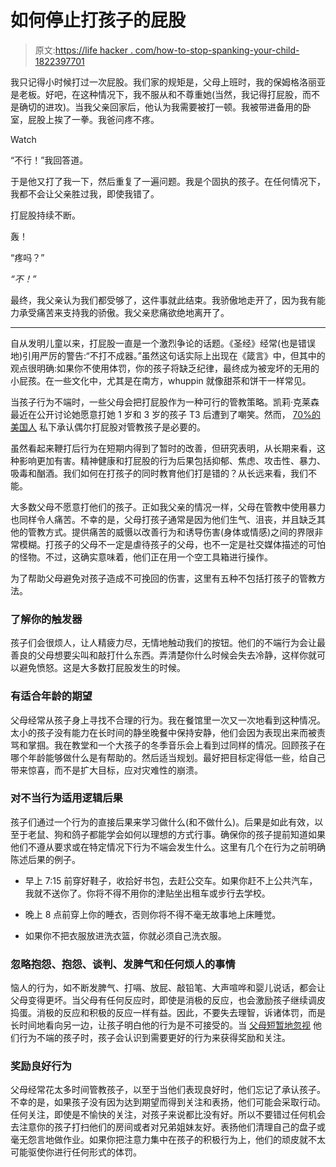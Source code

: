 # 如何停止打孩子的屁股

> 原文:[https://life hacker . com/how-to-stop-spanking-your-child-1822397701](https://lifehacker.com/how-to-stop-spanking-your-child-1822397701)

我只记得小时候打过一次屁股。我们家的规矩是，父母上班时，我的保姆格洛丽亚是老板。好吧，在这种情况下，我不服从和不尊重她(当然，我记得打屁股，而不是确切的进攻)。当我父亲回家后，他认为我需要被打一顿。我被带进备用的卧室，屁股上挨了一拳。我爸问疼不疼。

Watch

“不行！”我回答道。

于是他又打了我一下，然后重复了一遍问题。我是个固执的孩子。在任何情况下，我都不会让父亲胜过我，即使我错了。

打屁股持续不断。

轰！

“疼吗？”

*“不！”*

最终，我父亲认为我们都受够了，这件事就此结束。我骄傲地走开了，因为我有能力承受痛苦来支持我的骄傲。我父亲悲痛欲绝地离开了。

* * *

自从发明儿童以来，打屁股一直是一个激烈争论的话题。《圣经》经常(也是错误地)引用严厉的警告:“不打不成器。”虽然这句话实际上出现在《箴言》中，但其中的观点很明确:如果你不使用体罚，你的孩子将缺乏纪律，最终成为被宠坏的无用的小屁孩。在一些文化中，尤其是在南方，whuppin 就像甜茶和饼干一样常见。

当孩子行为不端时，一些父母会把打屁股作为一种可行的管教策略。凯莉·克莱森最近在公开讨论她愿意打她 1 岁和 3 岁的孩子 T3 后遭到了嘲笑。然而， [70%的美国人](https://www.brookings.edu/research/hitting-kids-american-parenting-and-physical-punishment/) 私下承认偶尔打屁股对管教孩子是必要的。

虽然看起来鞭打后行为在短期内得到了暂时的改善，但研究表明，从长期来看，这种影响更加有害。精神健康和打屁股的行为后果包括抑郁、焦虑、攻击性、暴力、吸毒和酗酒。我们如何在打孩子的同时教育他们打是错的？从长远来看，我们不能。

大多数父母不愿意打他们的孩子。正如我父亲的情况一样，父母在管教中使用暴力也同样令人痛苦。不幸的是，父母打孩子通常是因为他们生气、沮丧，并且缺乏其他的管教方式。提供痛苦的威慑以改善行为和诱导伤害(身体或情感)之间的界限非常模糊。打孩子的父母不一定是虐待孩子的父母，也不一定是社交媒体描述的可怕的怪物。不过，这确实意味着，他们正在用一个空工具箱进行操作。

为了帮助父母避免对孩子造成不可挽回的伤害，这里有五种不包括打孩子的管教方法。

### **了解你的触发器**

孩子们会很烦人，让人精疲力尽，无情地触动我们的按钮。他们的不端行为会让最善良的父母想要尖叫和敲打什么东西。弄清楚你什么时候会失去冷静，这样你就可以避免愤怒。这是大多数打屁股发生的时候。

### **有适合年龄的期望**

父母经常从孩子身上寻找不合理的行为。我在餐馆里一次又一次地看到这种情况。太小的孩子没有能力在长时间的静坐晚餐中保持安静，他们会因为表现出来而被责骂和掌掴。我在教堂和一个大孩子的冬季音乐会上看到过同样的情况。回顾孩子在哪个年龄能够做什么是有帮助的。然后适当规划。最好把目标定得低一些，给自己带来惊喜，而不是扩大目标，应对灾难性的崩溃。

### **对不当行为适用逻辑后果**

孩子们通过一个行为的直接后果来学习做什么(和不做什么)。后果是如此有效，以至于老鼠、狗和鸽子都能学会如何以理想的方式行事。确保你的孩子提前知道如果他们不遵从要求或在特定情况下行为不端会发生什么。这里有几个在行为之前明确陈述后果的例子。

*   早上 7:15 前穿好鞋子，收拾好书包，去赶公交车。如果你赶不上公共汽车，我就不送你了。你将不得不用你的津贴坐出租车或步行去学校。

*   晚上 8 点前穿上你的睡衣，否则你将不得不毫无故事地上床睡觉。

*   如果你不把衣服放进洗衣篮，你就必须自己洗衣服。

### **忽略抱怨、抱怨、谈判、发脾气和任何烦人的事情**

恼人的行为，如不断发脾气、打嗝、放屁、敲铅笔、大声喧哗和婴儿说话，都会让父母变得更坏。当父母有任何反应时，即使是消极的反应，也会激励孩子继续调皮捣蛋。消极的反应和积极的反应一样有益。因此，不要失去理智，诉诸体罚，而是长时间地看向另一边，让孩子明白他的行为是不可接受的。当 [父母短暂地忽视](https://offspring.lifehacker.com/when-do-you-ignore-your-kid-1797834001) 他们行为不端的孩子时，孩子会认识到需要更好的行为来获得奖励和关注。

### **奖励良好行为**

父母经常花太多时间管教孩子，以至于当他们表现良好时，他们忘记了承认孩子。不幸的是，如果孩子没有因为达到期望而得到关注和表扬，他们可能会采取行动。任何关注，即使是不愉快的关注，对孩子来说都比没有好。所以不要错过任何机会去注意你的孩子打扫他们的房间或者对兄弟姐妹友好。表扬他们清理自己的盘子或毫无怨言地做作业。如果你把注意力集中在孩子的积极行为上，他们的顽皮就不太可能驱使你进行任何形式的体罚。